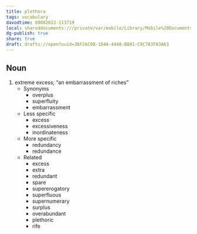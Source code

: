 ```yaml
---
title: plethora
tags: vocabulary
davodtime: 09082022-113719
local: shareddocuments:///private/var/mobile/Library/Mobile%20Documents/iCloud~md~obsidian/Documents/OBSHIDDIAN/drafts/36F2AC08-1D4A-4448-B881-C9C7A3FA3A63.md
dg-publish: true
share: true
draft: drafts://open?uuid=36F2AC08-1D4A-4448-B881-C9C7A3FA3A63
---
```



## Noun

1. extreme excess; “an embarrassment of riches”
	- Synonyms
		- overplus
		- superfluity
		- embarrassment
	- Less specific
		- excess
		- excessiveness
		- inordinateness
	- More specific
		- redundancy
		- redundance
	- Related
		- excess
		- extra
		- redundant
		- spare
		- supererogatory
		- superfluous
		- supernumerary
		- surplus
		- overabundant
		- plethoric
		- rife

